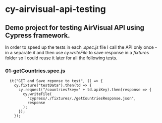 # cy-airvisual-api-testing
## Demo project for testing AirVisual API using Cypress framework.

In order to speed up the tests in each *.spec.js* file I call the API only once - in a separate *it* and then use *cy.writeFile* to save response in a *fixtures* folder so I could reuse it later for all the following tests.

### 01-getCountries.spec.js
```
  it("GET and Save reponse to test", () => {
    cy.fixture("testData").then(td => {
      cy.request("/countries?key=" + td.apiKey).then(response => {
        cy.writeFile(
          "cypress/./fixtures/./getCountriesResponse.json",
          response
        );
      });
    });
```
